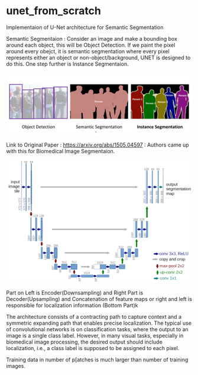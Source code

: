 # unet_from_scratch
Implementaion of U-Net architecture for Semantic Segmentation

Semantic Segmentaion : Consider an image and make a bounding box around each object, this will be Object Detection.
                       If we paint the pixel around every obejct, it is semantic segmentation where every pixel represents either an object or non-object/background, UNET is designed to do this.
                       One step further is Instance Segmentaion.

![GitHub Logo](images/1.png)

Link to Original Paper : https://arxiv.org/abs/1505.04597 : Authors came up with this for Biomedical Image Segmentaion.

![GitHub Logo](images/2.png)

Part on Left is Encoder(Downsampling) and Right Part is Decoder(Upsampling) and Concatenation of feature maps or right and left is responsible for localization information (Bottom Part)k

The architecture consists of a contracting path to capture context and a symmetric expanding path that enables precise localization.
The typical use of convolutional networks is on classification tasks, where the output to an image is a single class label. However, in many visual tasks, especially in biomedical image processing, the desired output should include localization, i.e., a class label is supposed to be assigned to each pixel.

Training data in number of p[atches is much larger than number of training images.

